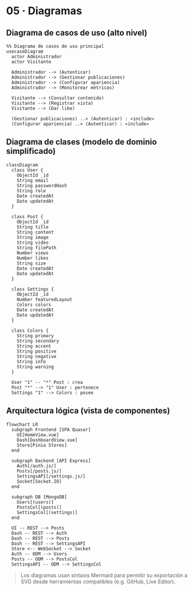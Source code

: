 # 05 · Diagramas

## Diagrama de casos de uso (alto nivel)
```mermaid
%% Diagrama de casos de uso principal
usecaseDiagram
  actor Administrador
  actor Visitante

  Administrador --> (Autenticar)
  Administrador --> (Gestionar publicaciones)
  Administrador --> (Configurar apariencia)
  Administrador --> (Monitorear métricas)

  Visitante --> (Consultar contenido)
  Visitante --> (Registrar vista)
  Visitante --> (Dar like)

  (Gestionar publicaciones) ..> (Autenticar) : «include»
  (Configurar apariencia) ..> (Autenticar) : «include»
```



## Diagrama de clases (modelo de dominio simplificado)
```mermaid
classDiagram
  class User {
    ObjectId _id
    String email
    String passwordHash
    String role
    Date createdAt
    Date updatedAt
  }

  class Post {
    ObjectId _id
    String title
    String content
    String image
    String video
    String filePath
    Number views
    Number likes
    String size
    Date createdAt
    Date updatedAt
  }

  class Settings {
    ObjectId _id
    Number featuredLayout
    Colors colors
    Date createdAt
    Date updatedAt
  }

  class Colors {
    String primary
    String secondary
    String accent
    String positive
    String negative
    String info
    String warning
  }

  User "1" -- "*" Post : crea
  Post "*" --> "1" User : pertenece
  Settings "1" --> Colors : posee
```

## Arquitectura lógica (vista de componentes)
```mermaid
flowchart LR
  subgraph Frontend [SPA Quasar]
    UI[HomeView.vue]
    Dash[DashboardView.vue]
    Store[Pinia Stores]
  end

  subgraph Backend [API Express]
    Auth[/auth.js/]
    Posts[/posts.js/]
    SettingsAPI[/settings.js/]
    Socket[Socket.IO]
  end

  subgraph DB [MongoDB]
    Users[(users)]
    PostsCol[(posts)]
    SettingsCol[(settings)]
  end

  UI -- REST --> Posts
  Dash -- REST --> Auth
  Dash -- REST --> Posts
  Dash -- REST --> SettingsAPI
  Store <-- WebSocket --> Socket
  Auth -- ODM --> Users
  Posts -- ODM --> PostsCol
  SettingsAPI -- ODM --> SettingsCol
```

> Los diagramas usan sintaxis Mermaid para permitir su exportación a SVG desde herramientas compatibles (e.g. GitHub, Live Editor).
